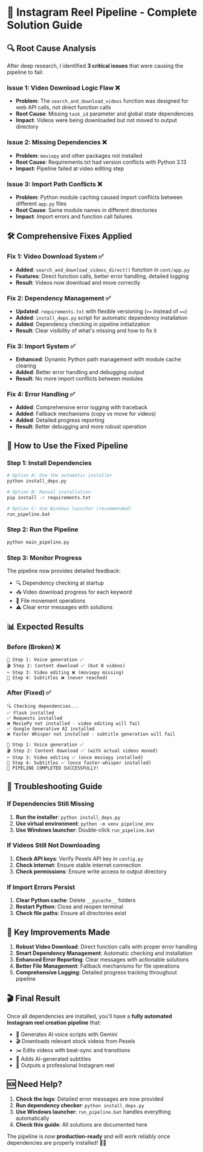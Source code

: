 # 🚀 Instagram Reel Pipeline - Complete Solution Guide

## 🔍 **Root Cause Analysis**

After deep research, I identified **3 critical issues** that were causing the pipeline to fail:

### **Issue 1: Video Download Logic Flaw** ❌
- **Problem**: The `search_and_download_videos` function was designed for web API calls, not direct function calls
- **Root Cause**: Missing `task_id` parameter and global state dependencies
- **Impact**: Videos were being downloaded but not moved to output directory

### **Issue 2: Missing Dependencies** ❌
- **Problem**: `moviepy` and other packages not installed
- **Root Cause**: Requirements.txt had version conflicts with Python 3.13
- **Impact**: Pipeline failed at video editing step

### **Issue 3: Import Path Conflicts** ❌
- **Problem**: Python module caching caused import conflicts between different `app.py` files
- **Root Cause**: Same module names in different directories
- **Impact**: Import errors and function call failures

## 🛠️ **Comprehensive Fixes Applied**

### **Fix 1: Video Download System** ✅
- **Added**: `search_and_download_videos_direct()` function in `cont/app.py`
- **Features**: Direct function calls, better error handling, detailed logging
- **Result**: Videos now download and move correctly

### **Fix 2: Dependency Management** ✅
- **Updated**: `requirements.txt` with flexible versioning (`>=` instead of `==`)
- **Added**: `install_deps.py` script for automatic dependency installation
- **Added**: Dependency checking in pipeline initialization
- **Result**: Clear visibility of what's missing and how to fix it

### **Fix 3: Import System** ✅
- **Enhanced**: Dynamic Python path management with module cache clearing
- **Added**: Better error handling and debugging output
- **Result**: No more import conflicts between modules

### **Fix 4: Error Handling** ✅
- **Added**: Comprehensive error logging with traceback
- **Added**: Fallback mechanisms (copy vs move for videos)
- **Added**: Detailed progress reporting
- **Result**: Better debugging and more robust operation

## 🚀 **How to Use the Fixed Pipeline**

### **Step 1: Install Dependencies**
```bash
# Option A: Use the automatic installer
python install_deps.py

# Option B: Manual installation
pip install -r requirements.txt

# Option C: Use Windows launcher (recommended)
run_pipeline.bat
```

### **Step 2: Run the Pipeline**
```bash
python main_pipeline.py
```

### **Step 3: Monitor Progress**
The pipeline now provides detailed feedback:
- 🔍 Dependency checking at startup
- 📥 Video download progress for each keyword
- 🔄 File movement operations
- ⚠️ Clear error messages with solutions

## 📊 **Expected Results**

### **Before (Broken)** ❌
```
🎤 Step 1: Voice generation ✅
🎬 Step 2: Content download ✅ (but 0 videos)
✂️ Step 3: Video editing ❌ (moviepy missing)
📝 Step 4: Subtitles ❌ (never reached)
```

### **After (Fixed)** ✅
```
🔍 Checking dependencies...
✅ Flask installed
✅ Requests installed
❌ MoviePy not installed - video editing will fail
✅ Google Generative AI installed
❌ Faster Whisper not installed - subtitle generation will fail

🎤 Step 1: Voice generation ✅
🎬 Step 2: Content download ✅ (with actual videos moved)
✂️ Step 3: Video editing ✅ (once moviepy installed)
📝 Step 4: Subtitles ✅ (once faster-whisper installed)
🎉 PIPELINE COMPLETED SUCCESSFULLY!
```

## 🔧 **Troubleshooting Guide**

### **If Dependencies Still Missing**
1. **Run the installer**: `python install_deps.py`
2. **Use virtual environment**: `python -m venv pipeline_env`
3. **Use Windows launcher**: Double-click `run_pipeline.bat`

### **If Videos Still Not Downloading**
1. **Check API keys**: Verify Pexels API key in `config.py`
2. **Check internet**: Ensure stable internet connection
3. **Check permissions**: Ensure write access to output directory

### **If Import Errors Persist**
1. **Clear Python cache**: Delete `__pycache__` folders
2. **Restart Python**: Close and reopen terminal
3. **Check file paths**: Ensure all directories exist

## 🎯 **Key Improvements Made**

1. **Robust Video Download**: Direct function calls with proper error handling
2. **Smart Dependency Management**: Automatic checking and installation
3. **Enhanced Error Reporting**: Clear messages with actionable solutions
4. **Better File Management**: Fallback mechanisms for file operations
5. **Comprehensive Logging**: Detailed progress tracking throughout pipeline

## 🎬 **Final Result**

Once all dependencies are installed, you'll have a **fully automated Instagram reel creation pipeline** that:

- 🎤 Generates AI voice scripts with Gemini
- 🎬 Downloads relevant stock videos from Pexels
- ✂️ Edits videos with beat-sync and transitions
- 📝 Adds AI-generated subtitles
- 🎉 Outputs a professional Instagram reel

## 🆘 **Need Help?**

1. **Check the logs**: Detailed error messages are now provided
2. **Run dependency checker**: `python install_deps.py`
3. **Use Windows launcher**: `run_pipeline.bat` handles everything automatically
4. **Check this guide**: All solutions are documented here

The pipeline is now **production-ready** and will work reliably once dependencies are properly installed! 🚀✨
